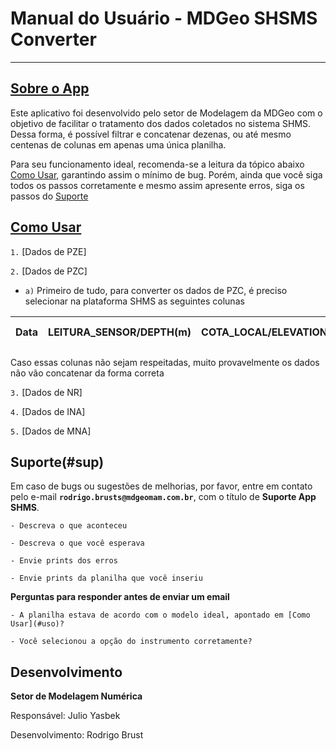 # Manual do Usuário - MDGeo SHSMS Converter
_______________

<a id='app'></a>
## [Sobre o App](#app)

Este aplicativo foi desenvolvido pelo setor de Modelagem da MDGeo com o objetivo de facilitar o tratamento dos dados coletados no sistema SHMS. Dessa forma, é possível filtrar e concatenar dezenas, ou até mesmo centenas de colunas em apenas uma única planilha. 

Para seu funcionamento ideal, recomenda-se a leitura da tópico abaixo [Como Usar](#uso), garantindo assim o mínimo de bug. Porém, ainda que você siga todos os passos corretamente e mesmo assim apresente erros, siga os passos do [Suporte](#sup)

<a id='uso'></a>
## [Como Usar](#uso)

`1.` [Dados de PZE]



`2.` [Dados de PZC]

- `a)` Primeiro de tudo, para converter os dados de PZC, é preciso selecionar na plataforma SHMS as seguintes colunas

|Data|LEITURA_SENSOR/DEPTH(m)|COTA_LOCAL/ELEVATION(m)|MCA/WATER LEVEL(m)|
|----|-----------------------|-----------------------|------------------|

Caso essas colunas não sejam respeitadas, muito provavelmente os dados não vão concatenar da forma correta


`3.` [Dados de NR]


`4.` [Dados de INA]


`5.` [Dados de MNA]

<a id='sup'></a>
## Suporte(#sup)

Em caso de bugs ou sugestões de melhorias, por favor, entre em contato pelo e-mail
**`rodrigo.brusts@mdgeomam.com.br`**, com o título de **Suporte App SHMS**. 

	- Descreva o que aconteceu
	
	- Descreva o que você esperava
	
	- Envie prints dos erros
	
	- Envie prints da planilha que você inseriu

**Perguntas para responder antes de enviar um email**

	- A planilha estava de acordo com o modelo ideal, apontado em [Como Usar](#uso)?
	
	- Você selecionou a opção do instrumento corretamente? 

<a id='dev'></a>
## Desenvolvimento

**Setor de Modelagem Numérica**

Responsável: Julio Yasbek

Desenvolvimento: Rodrigo Brust



